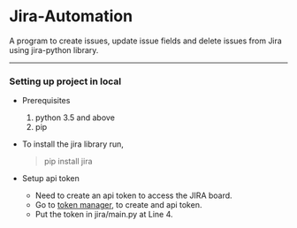 # Jira-Automation
A program to create issues, update issue fields and delete issues from Jira using jira-python library.

---

### Setting up project in local

- Prerequisites
    1) python 3.5 and above
    2) pip

- To install the jira library run,
    > pip install jira

- Setup api token
    - Need to create an api token to access the JIRA board.
    - Go to [token manager](https://id.atlassian.com/manage-profile/security/api-tokens), to create and api token.
    - Put the token in jira/main.py at Line 4.

